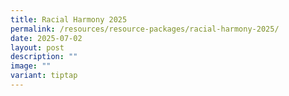 ```yaml
---
title: Racial Harmony 2025
permalink: /resources/resource-packages/racial-harmony-2025/
date: 2025-07-02
layout: post
description: ""
image: ""
variant: tiptap
---
```

